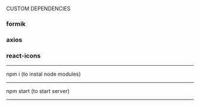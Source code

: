 CUSTOM DEPENDENCIES

### formik

### axios

### react-icons

---

npm i
(to instal node modules)

---

npm start
(to start server)

---
